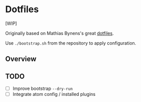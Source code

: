 # Dotfiles

[WIP]

Originally based on Mathias Bynens's great [dotfiles](https://github.com/mathiasbynens/dotfiles).

Use `./bootstrap.sh` from the repository to apply configuration.

## Overview

## TODO

- [ ] Improve bootstrap `--dry-run`
- [ ] Integrate atom config / installed plugins
